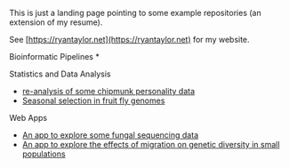 This is just a landing page pointing to some example repositories (an extension of my resume).

See [https://ryantaylor.net](https://ryantaylor.net) for my website.



Bioinformatic Pipelines
  * 

Statistics and Data Analysis
  * [re-analysis of some chipmunk personality data](https://github.com/rwtaylor/2015-chipmunk)
  * [Seasonal selection in fruit fly genomes](https://github.com/rwtaylor/2014-mel-seasonality)
  
Web Apps
  * [An app to explore some fungal sequencing data](https://github.com/rwtaylor/2018-fungal-seq)
  * [An app to explore the effects of migration on genetic diversity in small populations](https://github.com/rwtaylor/GMFP)

